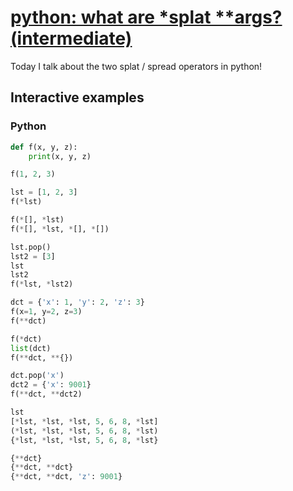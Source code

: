 # [python: what are \*splat \*\*args? (intermediate)](https://youtu.be/VhDMj5ffGSc)

Today I talk about the two splat / spread operators in python!

## Interactive examples

### Python

```python
def f(x, y, z):
    print(x, y, z)

f(1, 2, 3)

lst = [1, 2, 3]
f(*lst)

f(*[], *lst)
f(*[], *lst, *[], *[])

lst.pop()
lst2 = [3]
lst
lst2
f(*lst, *lst2)

dct = {'x': 1, 'y': 2, 'z': 3}
f(x=1, y=2, z=3)
f(**dct)

f(*dct)
list(dct)
f(**dct, **{})

dct.pop('x')
dct2 = {'x': 9001}
f(**dct, **dct2)

lst
[*lst, *lst, *lst, 5, 6, 8, *lst]
(*lst, *lst, *lst, 5, 6, 8, *lst)
{*lst, *lst, *lst, 5, 6, 8, *lst}

{**dct}
{**dct, **dct}
{**dct, **dct, 'z': 9001}
```
